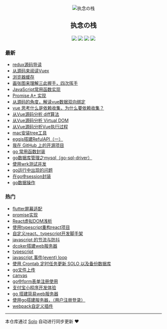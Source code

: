 <p align="center"><img alt="执念の栈" src="https://static.b3log.org/images/brand/solo-32.png"></p><h2 align="center">
执念の栈
</h2>

<h4 align="center"></h4>
<p align="center"><a title="执念の栈" target="_blank" href="https://github.com/gmw-zjw/solo-blog"><img src="https://img.shields.io/github/last-commit/gmw-zjw/solo-blog.svg?style=flat-square&color=FF9900"></a>
<a title="GitHub repo size in bytes" target="_blank" href="https://github.com/gmw-zjw/solo-blog"><img src="https://img.shields.io/github/repo-size/gmw-zjw/solo-blog.svg?style=flat-square"></a>
<a title="Solo Version" target="_blank" href="https://github.com/b3log/solo/releases"><img src="https://img.shields.io/badge/solo-3.6.4-f1e05a.svg?style=flat-square&color=blueviolet"></a>
<a title="Hits" target="_blank" href="https://github.com/b3log/hits"><img src="https://hits.b3log.org/gmw-zjw/solo-blog.svg"></a></p>

### 最新

* [redux源码导读](https://www.gaomingwei.xyz/articles/2019/10/21/1571630399154.html)
* [从源码来阅读Vuex](https://www.gaomingwei.xyz/articles/2019/10/18/1571387578003.html)
* [浏览器缓存](https://www.gaomingwei.xyz/articles/2019/10/17/1571285590147.html)
* [画张图来理解三此握手，四次挥手](https://www.gaomingwei.xyz/articles/2019/10/17/1571282598216.html)
* [JavaScript常用函数实现](https://www.gaomingwei.xyz/articles/2019/10/17/1571276153614.html)
* [Promise A+ 实现](https://www.gaomingwei.xyz/articles/2019/10/16/1571221674517.html)
* [从源码的角度，解读vue数据双向绑定](https://www.gaomingwei.xyz/articles/2019/10/16/1571200477684.html)
* [vue 思考什么是依赖收集，为什么要依赖收集？](https://www.gaomingwei.xyz/articles/2019/10/15/1571125063642.html)
* [从Vue源码分析 diff算法](https://www.gaomingwei.xyz/articles/2019/10/14/1571067667679.html)
* [从Vue源码分析 Virtual DOM](https://www.gaomingwei.xyz/articles/2019/10/14/1571059427456.html)
* [从Vue源码分析Vue执行过程](https://www.gaomingwei.xyz/articles/2019/10/14/1571053930668.html)
* [mac安装tree工具](https://www.gaomingwei.xyz/articles/2019/10/14/1571046032883.html)
* [eggjs搭建RefulAPI（一）](https://www.gaomingwei.xyz/articles/2019/10/14/1571044021347.html)
* [我在 GitHub 上的开源项目](https://www.gaomingwei.xyz/my-github-repos)
* [go 常用函数封装](https://www.gaomingwei.xyz/articles/2019/09/29/1569741114295.html)
* [go数据库管理之mysql（go-sql-driver）](https://www.gaomingwei.xyz/articles/2019/09/14/1568443690704.html)
* [使用wrk测试并发](https://www.gaomingwei.xyz/articles/2019/09/12/1568281222471.html)
* [go运行中出现的问题](https://www.gaomingwei.xyz/articles/2019/09/11/1568172633651.html)
* [在go中session封装](https://www.gaomingwei.xyz/articles/2019/09/10/1568096211219.html)
* [go数据操作](https://www.gaomingwei.xyz/articles/2019/09/10/1568080043069.html)

### 热门

* [flutter屏幕适配](https://www.gaomingwei.xyz/articles/2019/09/03/1567504815365.html)
* [promise实现](https://www.gaomingwei.xyz/articles/2019/09/03/1567518633573.html)
* [React虚拟DOM浅析](https://www.gaomingwei.xyz/articles/2019/09/03/1567510445198.html)
* [使用typescript重构react项目](https://www.gaomingwei.xyz/articles/2019/09/05/1567667567816.html)
* [自定义react、typescript开发脚手架](https://www.gaomingwei.xyz/articles/2019/09/04/1567569136582.html)
* [javascript 的节流与防抖](https://www.gaomingwei.xyz/articles/2019/09/03/1567519662462.html)
* [dcoker搭建web服务器](https://www.gaomingwei.xyz/articles/2019/09/03/1567505819698.html)
* [typescript](https://www.gaomingwei.xyz/articles/2019/09/06/1567749894265.html)
* [javascript 事件(event) loop](https://www.gaomingwei.xyz/articles/2019/09/03/1567510913841.html)
* [使用 Crontab 定时任务更新 SOLO 以及备份数据库](https://www.gaomingwei.xyz/articles/2019/09/03/1567521826980.html)
* [go文件上传](https://www.gaomingwei.xyz/articles/2019/09/09/1568023243046.html)
* [canvas](https://www.gaomingwei.xyz/articles/2019/09/04/1567551059666.html)
* [go中form表单注册使用](https://www.gaomingwei.xyz/articles/2019/09/09/1568018508253.html)
* [支付宝小程序开发体验](https://www.gaomingwei.xyz/articles/2019/09/06/1567730061624.html)
* [go 搭建简易web服务器](https://www.gaomingwei.xyz/articles/2019/09/08/1567936332789.html)
* [使用go搭建服务器，（用户注册登录）](https://www.gaomingwei.xyz/articles/2019/09/09/1568007563657.html)
* [webpack自定义插件](https://www.gaomingwei.xyz/articles/2019/09/05/1567650662190.html)



---

本仓库通过 [Solo](https://github.com/b3log/solo) 自动进行同步更新 ❤️ 